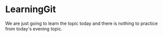 # LearningGit

We are just going to learn the topic today and there is nothing to practice from today's evening topic.